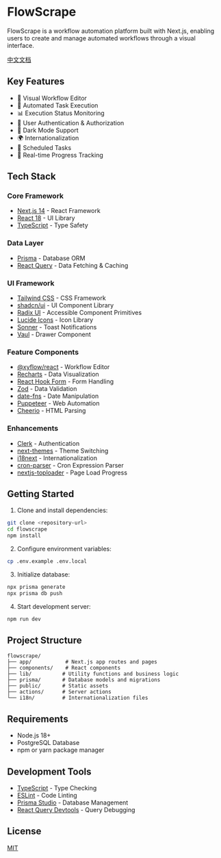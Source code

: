 # FlowScrape

FlowScrape is a workflow automation platform built with Next.js, enabling users to create and manage automated workflows through a visual interface.

[中文文档](README.cn.md)

## Key Features

- 🔄 Visual Workflow Editor
- 🤖 Automated Task Execution
- 📊 Execution Status Monitoring
- 🔐 User Authentication & Authorization
- 🌙 Dark Mode Support
- 🌍 Internationalization
- 📅 Scheduled Tasks
- 🔄 Real-time Progress Tracking

## Tech Stack

### Core Framework

- [Next.js 14](https://nextjs.org/) - React Framework
- [React 18](https://react.dev/) - UI Library
- [TypeScript](https://www.typescriptlang.org/) - Type Safety

### Data Layer

- [Prisma](https://www.prisma.io/) - Database ORM
- [React Query](https://tanstack.com/query/latest) - Data Fetching & Caching

### UI Framework

- [Tailwind CSS](https://tailwindcss.com/) - CSS Framework
- [shadcn/ui](https://ui.shadcn.com/) - UI Component Library
- [Radix UI](https://www.radix-ui.com/) - Accessible Component Primitives
- [Lucide Icons](https://lucide.dev/) - Icon Library
- [Sonner](https://sonner.emilkowal.ski/) - Toast Notifications
- [Vaul](https://vaul.emilkowal.ski/) - Drawer Component

### Feature Components

- [@xyflow/react](https://reactflow.dev/) - Workflow Editor
- [Recharts](https://recharts.org/) - Data Visualization
- [React Hook Form](https://react-hook-form.com/) - Form Handling
- [Zod](https://zod.dev/) - Data Validation
- [date-fns](https://date-fns.org/) - Date Manipulation
- [Puppeteer](https://pptr.dev/) - Web Automation
- [Cheerio](https://cheerio.js.org/) - HTML Parsing

### Enhancements

- [Clerk](https://clerk.com/) - Authentication
- [next-themes](https://github.com/pacocoursey/next-themes) - Theme Switching
- [i18next](https://www.i18next.com/) - Internationalization
- [cron-parser](https://github.com/harrisiirak/cron-parser) - Cron Expression Parser
- [nextjs-toploader](https://github.com/TheSGJ/nextjs-toploader) - Page Load Progress

## Getting Started

1. Clone and install dependencies:

```bash
git clone <repository-url>
cd flowscrape
npm install
```

2. Configure environment variables:

```bash
cp .env.example .env.local
```

3. Initialize database:

```bash
npx prisma generate
npx prisma db push
```

4. Start development server:

```bash
npm run dev
```

## Project Structure

```
flowscrape/
├── app/           # Next.js app routes and pages
├── components/    # React components
├── lib/          # Utility functions and business logic
├── prisma/       # Database models and migrations
├── public/       # Static assets
├── actions/      # Server actions
└── i18n/         # Internationalization files
```

## Requirements

- Node.js 18+
- PostgreSQL Database
- npm or yarn package manager

## Development Tools

- [TypeScript](https://www.typescriptlang.org/) - Type Checking
- [ESLint](https://eslint.org/) - Code Linting
- [Prisma Studio](https://www.prisma.io/studio) - Database Management
- [React Query Devtools](https://tanstack.com/query/latest/docs/react/devtools) - Query Debugging

## License

[MIT](LICENSE)
